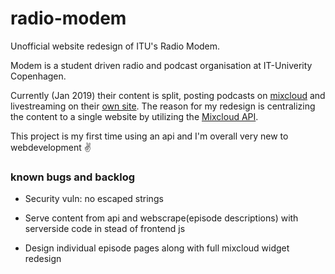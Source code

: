 # radio-modem
Unofficial website redesign of ITU's Radio Modem.

Modem is a student driven radio and podcast organisation at IT-Univerity Copenhagen.

Currently (Jan 2019) their content is split, posting podcasts on [mixcloud](https://mixcloud.com/RadioModem/) and livestreaming on their [own site](https://radiomodem.dk).
The reason for my redesign is centralizing the content to a single website by utilizing the [Mixcloud API](https://api.mixcloud.com).

This project is my first time using an api and I'm overall very new to webdevelopment ✌

### known bugs and backlog

- Security vuln: no escaped strings

- Serve content from api and webscrape(episode descriptions) with serverside code in stead of frontend js
- Design individual episode pages along with full mixcloud widget redesign
